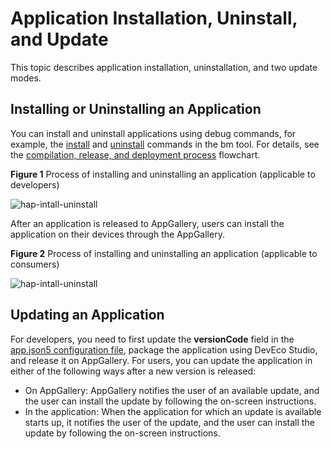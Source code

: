 # Application Installation, Uninstall, and Update
<!--Kit: Ability Kit-->
<!--Subsystem: BundleManager-->
<!--Owner: @wanghang904-->
<!--Designer: @hanfeng6-->
<!--Tester: @kongjing2-->
<!--Adviser: @Brilliantry_Rui-->

This topic describes application installation, uninstallation, and two update modes.

## Installing or Uninstalling an Application
You can install and uninstall applications using debug commands, for example, the [install](../tools/bm-tool.md#install) and [uninstall](../tools/bm-tool.md#uninstall) commands in the bm tool. For details, see the [compilation, release, and deployment process](./application-package-structure-stage.md#package-structure-in-the-release-phase) flowchart.

**Figure 1** Process of installing and uninstalling an application (applicable to developers)

![hap-intall-uninstall](figures/hap-install-uninstall-developer.png)


After an application is released to AppGallery, users can install the application on their devices through the AppGallery.

**Figure 2** Process of installing and uninstalling an application (applicable to consumers)

![hap-intall-uninstall](figures/hap-install-uninstall-user.png)

## Updating an Application


For developers, you need to first update the **versionCode** field in the [app.json5 configuration file](./app-configuration-file.md), package the application using DevEco Studio, and release it on AppGallery. For users, you can update the application in either of the following ways after a new version is released:

- On AppGallery: AppGallery notifies the user of an available update, and the user can install the update by following the on-screen instructions.
- In the application: <!--RP1-->When the application for which an update is available starts up, it notifies the user of the update, and the user can install the update by following the on-screen instructions.<!--RP1End-->
